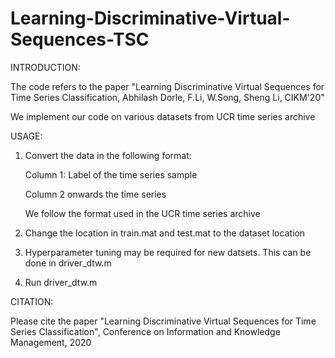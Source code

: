 # Learning-Discriminative-Virtual-Sequences-TSC

INTRODUCTION:

The code refers to the paper "Learning Discriminative Virtual Sequences for Time Series Classification, Abhilash Dorle, F.Li, W.Song, Sheng Li, CIKM'20"

We implement our code on various datasets from UCR time series archive

USAGE:

1. Convert the data in the following format:

   Column 1: Label of the time series sample
   
   Column 2 onwards the time series

   We follow the format used in the UCR time series archive

2. Change the location in train.mat and test.mat to the dataset location

3. Hyperparameter tuning may be required for new datsets. This can be done in driver_dtw.m

4. Run driver_dtw.m

CITATION:

Please cite the paper "Learning Discriminative Virtual Sequences for Time Series Classification", Conference on Information and Knowledge Management, 2020

